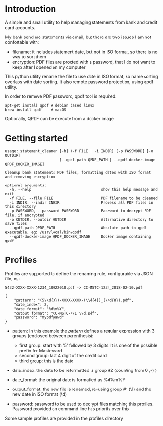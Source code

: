 Introduction
============
A simple and small utility to help managing statements from bank and credit card accounts.

My bank send me statements via email, but there are two issues I am not confortable with:
* filename: it includes statement date, but not in ISO format, so there is no way to sort them
* encryption: PDF files are procted with a password, that I do not want to keep after I opened on my computer

This python utility rename the file to use date in ISO format, so name sorting overlaps with date sorting.
It also remote password protection, using qpdf utility.

In order to remove PDF password, qpdf tool is required:

    apt-get install qpdf # debian based linux
    brew install qpdf    # macOS

Optionally, QPDF can be execute from a docker image


Getting started
===============

    usage: statement_cleaner [-h] (-f FILE | -i INDIR) [-p PASSWORD] [-o OUTDIR]
                             [--qpdf-path QPDF_PATH | --qpdf-docker-image QPDF_DOCKER_IMAGE]
    
    Cleanup bank statements PDF files, formatting dates with ISO format and removing encryption
    
    optional arguments:
      -h, --help                                show this help message and exit
      -f FILE, --file FILE                      PDF filename to be cleaned
      -i INDIR, --indir INDIR                   Process all PDF files in this directory
      -p PASSWORD, --password PASSWORD          Password to decrypt PDF file, if encrypted
      -o OUTDIR, --outdir OUTDIR                Alternative directory to save files
      --qpdf-path QPDF_PATH                     Absolute path to qpdf executable, eg: /usr/local/bin/qpdf
      --qpdf-docker-image QPDF_DOCKER_IMAGE     Docker image containing qpdf


Profiles
========

Profiles are supported to define the renaming rule, configurable via JSON file, eg:

    5432-XXXX-XXXX-1234_10022018.pdf -> CC-MSTC-1234_2018-02-10.pdf

    {
        "pattern": "(5\\d{3})-XXXX-XXXX-(\\d{4})_(\\d{8}).pdf",
        "date_index": 2,
        "date_format": "%d%m%Y",
        "output_format": "CC-MSTC-\\1_\\d.pdf",
        "password": "mypdfpawd"
    }

- pattern: In this example the *pattern* defines a regular expression with 3 groups (enclosed between parenthesis):
    * first group: start with '5' followed by 3 digits. It is one of the possible prefix for Mastercard
    * second group: last 4 digit of the credit card
    * third group: this is the date

- date_index: the date to be reformatted is group #2 (counting from 0 ;-) )

- date_format: the original date is formatted as %d%m%Y

- output_format: the new file is renamed, re-using group #1 (\\1) and the new date in ISO format (\\d)

- password: password to be used to decrypt files matching this profiles. Password provided on command line has priority over this

Some sample profiles are provided in the profiles directory
